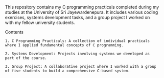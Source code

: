 This repository contains my C programming practicals completed during my studies at the University of Sri Jayewardenepura. It includes various coding exercises, systems development tasks, and a group project I worked on with my fellow university students.

Contents

    1. C Programming Practicals: A collection of individual practicals where I applied fundamental concepts of C programming.
    
    2. Systems Development: Projects involving systems we developed as part of the course.
    
    3. Group Project: A collaborative project where I worked with a group of five students to build a comprehensive C-based system.
